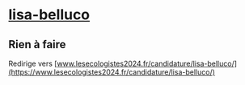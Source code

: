 # [lisa-belluco](https://nouveau-front-populaire-legislatives-2024.fr/lisa-belluco)

## Rien à faire
Redirige vers [www.lesecologistes2024.fr/candidature/lisa-belluco/](https://www.lesecologistes2024.fr/candidature/lisa-belluco/)